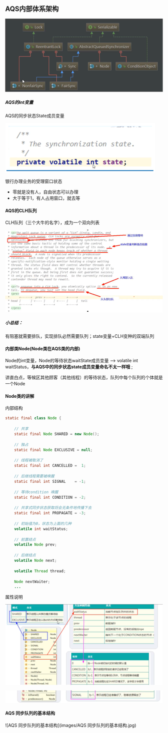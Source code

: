 ## AQS内部体系架构

![AQS内部体系架构](images/AQS内部体系架构.jpg)

##### AQS的int变量

AQS的同步状态State成员变量

![AQS的同步状态State成员变量](images/AQS的同步状态State成员变量.jpg)

银行办理业务的受理窗口状态

- 零就是没有人，自由状态可以办理
- 大于等于1，有人占用窗口，就去等

#### AQS的CLH队列

CLH队列（三个大牛的名字），成为一个双向列表

![CLH队列](images/CLH队列.jpg)

##### 小总结：

有阻塞就需要排队，实现排队必然需要队列；state变量+CLH变种的双端队列



#### 内部类Node(Node类在AQS类的内部)

Node的int变量，Node的等待状态waitState成员变量 --> volatile int waitStatus，**与AQS中的同步状态state成员变量命名不太一样哦** ;

讲直白点，等候区其他顾客（其他线程）的等待状态，队列中每个队列的个体就是一个Node



#### Node类的讲解

内部结构 

```java
static final class Node {

    // 共享
    static final Node SHARED = new Node();

    // 独占
    static final Node EXCLUSIVE = null;

    // 线程被取消了
    static final int CANCELLED =  1;

    // 后继线程需要被唤醒
    static final int SIGNAL    = -1;

    // 等待condition 唤醒
    static final int CONDITION = -2;

    // 共享式同步状态获取将会无条件地传播下去
    static final int PROPAGATE = -3;

    // 初始值为0，状态为上面的几种
    volatile int waitStatus;

    // 前置结点
    volatile Node prev;

    // 后继结点
    volatile Node next;

    volatile Thread thread;

    Node nextWaiter;
    ...
```

属性说明

![node类属性说明1](images/node类属性说明1.jpg)

![node类属性说明2](images/node类属性说明2.jpg)

#### AQS 同步队列的基本结构

![AQS 同步队列的基本结构](images/AQS 同步队列的基本结构.jpg)




